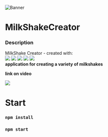 
![Banner](https://cdn.discordapp.com/attachments/736633764930912257/989994652176351342/MilkShake.png)
# MilkShakeCreator
### Description 
MilkShake Creator - created with: <br>
<img src="https://img.shields.io/badge/typescript-%23007ACC.svg?style=for-the-badge&logo=typescript&logoColor=white"> 
<img src="https://img.shields.io/badge/react-%2320232a.svg?style=for-the-badge&logo=react&logoColor=%2361DAFB"/>
<img src="https://img.shields.io/badge/redux-%23593d88.svg?style=for-the-badge&logo=redux&logoColor=white">
<img src="https://img.shields.io/badge/MUI-%230081CB.svg?style=for-the-badge&logo=mui&logoColor=white"> 
<img src="https://img.shields.io/badge/anime.js-D9342E.svg?style=for-the-badge&logo=anime.js&logoColor=white"><br>
**application for creating a variety of milkshakes**

**link on video**

<a target="_blank" href="https://youtu.be/Gp-yVzvBLtg">
    <img src="https://img.shields.io/badge/YouTube-%23FF0000.svg?style=for-the-badge&logo=YouTube&logoColor=white"/>
</a>

# Start 

### `npm install`
### `npm start`
